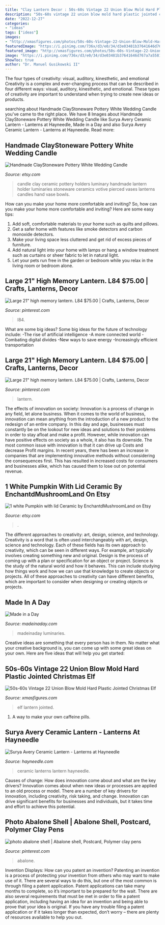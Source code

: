 ```yaml
---
title: "Clay Lantern Decor : 50s-60s Vintage 22 Union Blow Mold Hard Plastic Jointed Christmas Elf"
description: "50s-60s vintage 22 union blow mold hard plastic jointed christmas elf"
date: "2022-12-27"
categories:
- "ideas"
tags: ["ideas"]
images:
- "http://xmasfigures.com/photos/50s-60s-Vintage-22-Union-Blow-Mold-Hard-Plastic-Jointed-Christmas-ELF-Lantern-02-aq.jpg"
featuredImage: "https://i.pinimg.com/736x/d3/e0/34/d3e03481b37641646d767a7a55819a24.jpg"
featured_image: "http://xmasfigures.com/photos/50s-60s-Vintage-22-Union-Blow-Mold-Hard-Plastic-Jointed-Christmas-ELF-Lantern-02-aq.jpg"
image: "https://i.pinimg.com/736x/d3/e0/34/d3e03481b37641646d767a7a55819a24.jpg"
ShowToc: true
author: "Dr. Manuel Gusikowski II"
---
```



The four types of creativity: visual, auditory, kinesthetic, and emotional
Creativity is a complex and ever-changing process that can be described in four different ways: visual, auditory, kinesthetic, and emotional. These types of creativity are important to understand when trying to create new ideas or products.

	

		
searching about Handmade ClayStoneware Pottery White Wedding Candle you've came to the right place. We have 8 Images about Handmade ClayStoneware Pottery White Wedding Candle like Surya Avery Ceramic Lantern - Lanterns at Hayneedle, Made in a Day and also Surya Avery Ceramic Lantern - Lanterns at Hayneedle. Read more:
		
    
## Handmade ClayStoneware Pottery White Wedding Candle

<img loading=lazy src="https://img1.etsystatic.com/000/0/5267659/il_fullxfull.64620589.jpg" onerror="this.onerror=null;this.src='https://tse1.mm.bing.net/th?id=OIP.npzhVqKHkwL9aTtMP37C-AHaHE&amp;pid=15.1';" alt="Handmade ClayStoneware Pottery White Wedding Candle">

_Source: etsy.com_

>candle clay ceramic pottery holders luminary handmade lantern holder luminaries stoneware ceramics votive pierced vases lanterns candles hand vase bowls. 

	

How can you make your home more comfortable and inviting?
So, how can you make your home more comfortable and inviting? Here are some easy tips: 
1. Add soft, comfortable materials to your home such as quilts and pillows. 
2. Get a safer home with features like smoke detectors and carbon monoxide detectors. 
3. Make your living space less cluttered and get rid of excess pieces of furniture. 
4. Add natural light into your home with lamps or hang a window treatment such as curtains or sheer fabric to let in natural light. 
5. Let your pets run free in the garden or bedroom while you relax in the living room or bedroom alone.

    
## Large 21&quot; High Memory Lantern. L84 $75.00 | Crafts, Lanterns, Decor

<img loading=lazy src="https://i.pinimg.com/736x/58/d4/45/58d4450ac58d1b4c282d7c55be3e1769.jpg" onerror="this.onerror=null;this.src='https://tse2.mm.bing.net/th?id=OIP.NeZW44zvfHWWLdsrO5Zp6AHaJ6&amp;pid=15.1';" alt="Large 21&quot; high memory lantern. L84 $75.00 | Crafts, Lanterns, Decor">

_Source: pinterest.com_

>l84. 

	

What are some big ideas?
Some big ideas for the future of technology include: 
-The rise of artificial intelligence 
-A more connected world 
-Combating digital divides 
-New ways to save energy 
-Increasingly efficient transportation

    
## Large 21&quot; High Memory Lantern. L84 $75.00 | Crafts, Lanterns, Decor

<img loading=lazy src="https://i.pinimg.com/originals/58/d4/45/58d4450ac58d1b4c282d7c55be3e1769.jpg" onerror="this.onerror=null;this.src='https://tse3.mm.bing.net/th?id=OIP.mW9IeEatbVey8UsuOxQA2gHaJ6&amp;pid=15.1';" alt="Large 21&quot; high memory lantern. L84 $75.00 | Crafts, Lanterns, Decor">

_Source: pinterest.com_

>lantern. 

	

The effects of innovation on society:
Innovation is a process of change in any field, let alone business. When it comes to the world of business, innovation can mean anything from the introduction of a new product to the redesign of an entire company. In this day and age, businesses must constantly be on the lookout for new ideas and solutions to their problems in order to stay afloat and make a profit.
However, while innovation can have positive effects on society as a whole, it also has its downside. The most common issue with innovation is that it can drive up Costs and decrease Profit margins. In recent years, there has been an increase in companies that are implementing innovative methods without considering the consequences first. This has resulted in increased costs for consumers and businesses alike, which has caused them to lose out on potential revenue.

    
## 1 White Pumpkin With Lid Ceramic By EnchantdMushroomLand On Etsy

<img loading=lazy src="https://img1.etsystatic.com/006/0/5422780/il_570xN.381546951_b3bk.jpg" onerror="this.onerror=null;this.src='https://tse4.mm.bing.net/th?id=OIP.BCO_BXKBBgdnKy-CBgavewHaJ4&amp;pid=15.1';" alt="1 white Pumpkin with lid Ceramic by EnchantdMushroomLand on Etsy">

_Source: etsy.com_

>. 

	

The different approaches to creativity: art, design, science, and technology.
Creativity is a word that is often used interchangeably with art, design, science and technology. Each of these fields has its own approach to creativity, which can be seen in different ways. For example, art typically involves creating something new and original. Design is the process of coming up with a plan or specification for an object or project. Science is the study of the natural world and how it behaves. This can include studying how things work and how we can use that knowledge to create objects or projects. All of these approaches to creativity can have different benefits, which are important to consider when designing or creating objects or projects.

    
## Made In A Day

<img loading=lazy src="https://madeinaday.com/wp-content/uploads/2018/10/Pumpkin-home.jpg" onerror="this.onerror=null;this.src='https://tse4.mm.bing.net/th?id=OIP.FSW5k3MBFv8LJyy9QLOK8wHaLH&amp;pid=15.1';" alt="Made in a Day">

_Source: madeinaday.com_

>madeinaday luminaries. 

	

Creative ideas are something that every person has in them. No matter what your creative background is, you can come up with some great ideas on your own. Here are five ideas that will help you get started: 

    
## 50s-60s Vintage 22 Union Blow Mold Hard Plastic Jointed Christmas Elf

<img loading=lazy src="http://xmasfigures.com/photos/50s-60s-Vintage-22-Union-Blow-Mold-Hard-Plastic-Jointed-Christmas-ELF-Lantern-02-aq.jpg" onerror="this.onerror=null;this.src='https://tse1.mm.bing.net/th?id=OIP.zUlpTTL1i31knBm6xMtsowAAAA&amp;pid=15.1';" alt="50s-60s Vintage 22 Union Blow Mold Hard Plastic Jointed Christmas Elf">

_Source: xmasfigures.com_

>elf lantern jointed. 

	

1. A way to make your own caffeine pills.

    
## Surya Avery Ceramic Lantern - Lanterns At Hayneedle

<img loading=lazy src="http://images.hayneedle.com/mgen/master:SYR4654.jpg" onerror="this.onerror=null;this.src='https://tse3.mm.bing.net/th?id=OIP.VRXtcUiUZWM5ZWJluoQ7MQHaHa&amp;pid=15.1';" alt="Surya Avery Ceramic Lantern - Lanterns at Hayneedle">

_Source: hayneedle.com_

>ceramic lanterns lantern hayneedle. 

	

Causes of change: How does innovation come about and what are the key drivers?
Innovation comes about when new ideas or processes are applied to an old process or model. There are a number of key drivers for innovation, including creativity, risk taking, and change. Innovation can drive significant benefits for businesses and individuals, but it takes time and effort to achieve this potential.

    
## Photo Abalone Shell | Abalone Shell, Postcard, Polymer Clay Pens

<img loading=lazy src="https://i.pinimg.com/736x/d3/e0/34/d3e03481b37641646d767a7a55819a24.jpg" onerror="this.onerror=null;this.src='https://tse4.mm.bing.net/th?id=OIP.Y12BRtbkF4ZqFcPknvzDLAHaHa&amp;pid=15.1';" alt="photo abalone shell | Abalone shell, Postcard, Polymer clay pens">

_Source: pinterest.com_

>abalone. 

	

Invention Displays: How can you patent an invention?
Patenting an invention is a process of protecting your invention from others who may want to make use of it. There are several ways to do this, but one of the most common is through filing a patent application. Patent applications can take many months to complete, so it’s important to be prepared for the wait. There are also several requirements that must be met in order to file a patent application, including having an idea for an invention and being able to prove that your idea is original. If you have any trouble filing a patent application or if it takes longer than expected, don’t worry – there are plenty of resources available to help you out.

